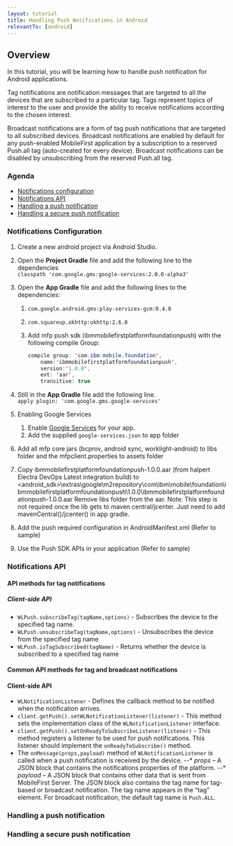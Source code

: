 ```yaml
---
layout: tutorial
title: Handling Push Notifications in Android
relevantTo: [android]
---
```

## Overview

In this tutorial, you will be learning how to handle push notification for Android applications.

Tag notifications are notification messages that are targeted to all the devices that are subscribed to a particular tag.
Tags represent topics of interest to the user and provide the ability to receive notifications according to the chosen interest.

Broadcast notifications are a form of tag push notifications that are targeted to all subscribed devices. Broadcast notifications are enabled by default for any push-enabled MobileFirst application by a subscription to a reserved Push.all tag (auto-created for every device). Broadcast notifications can be disabled by unsubscribing from the reserved Push.all tag.

### Agenda
* [Notifications configuration](#notifications-configuration)
* [Notifications API](#notifications-api)
* [Handling a push notification](#handling-a-push-notification)
* [Handling a secure push notification](#handling-a-secure-push-notification)

### Notifications Configuration

1. Create a new android project via Android Studio.

2. Open the **Project Gradle** file and add the following line to the dependencies<br/>
	`classpath 'com.google.gms:google-services:2.0.0-alpha3'`

3. Open the **App Gradle** file and add the following lines to the dependencies:
	1. `com.google.android.gms:play-services-gcm:8.4.0`
	2. `com.squareup.okhttp:okhttp:2.6.0`
	3. Add mfp push sdk (ibmmobilefirstplatformfoundationpush) with the following compile Group:

		```java
		compile group: 'com.ibm.mobile.foundation',
            name:'ibmmobilefirstplatformfoundationpush',
            version:'1.0.0',
            ext: 'aar',
            transitive: true
		```
4. Still in the **App Gradle** file add the following line.<br/>
	`apply plugin: 'com.google.gms.google-services'`

5. Enabling Google Services
	1. Enable [Google Services](https://developers.google.com/mobile/add?platform=android&cntapi=gcm&cnturl=https:%2F%2Fdevelopers.google.com%2Fcloud-messaging%2Fandroid%2Fclient&cntlbl=Continue%20Adding%20GCM%20Support&%3Fconfigured%3Dtrue) for your app.
	2. Add the supplied `google-services.json` to app folder

6. Add all mfp core jars (bcprov, android sync, worklight-android) to libs folder and the mfpclient.properties to assets folder

7. Copy ibmmobilefirstplatformfoundationpush-1.0.0.aar (from halpert Electra DevOps Latest integration build) to <android_sdk>\extras\google\m2repository\com\ibm\mobile\foundation\ibmmobilefirstplatformfoundationpush\1.0.0\ibmmobilefirstplatformfoundationpush-1.0.0.aar
   Remove libs folder from the aar.
   Note: This step is not required once the lib gets to maven central/jcenter. Just need to add mavenCentral()/jcenter() in app gradle.

8. Add the push required configuration in AndroidManifest.xml (Refer to sample)

9. Use the Push SDK APIs in your application (Refer to sample)

### Notifications API
#### API methods for tag notifications
##### Client-side API
* `WLPush.subscribeTag(tagName,options)` - Subscribes the device to the specified tag name.
* `WLPush.unsubscribeTag(tagName,options)` -  Unsubscribes the device from the specified tag name
* `WLPush.isTagSubscribed(tagName)` - Returns whether the device is subscribed to a specified tag name

#### Common API methods for tag and broadcast notifications
#### Client-side API

* `WLNotificationListener` - Defines the callback method to be notified when the notification arrives.
* `client.getPush().setWLNotificationListener(listener)` -
This method sets the implementation class of the `WLNotificationListener` interface.
* `client.getPush().setOnReadyToSubscribeListener(listener)` -
This method registers a listener to be used for push notifications. This listener should implement the `onReadyToSubscribe()` method.
* The `onMessage(props,payload)` method of `WLNotificationListener` is called when a push notification is received by the device.
--* *props* – A JSON block that contains the notifications properties of the platform.
--* *payload* – A JSON block that contains other data that is sent from MobileFirst Server. The JSON block also contains the tag name for tag-based or broadcast notification. The tag name appears in the “tag” element. For broadcast notification, the default tag name is `Push.ALL`.

### Handling a push notification

### Handling a secure push notification
